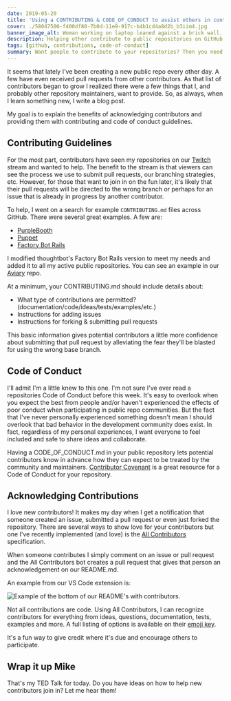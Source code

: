 ```yaml
---
date: 2019-05-20
title: 'Using a CONTRIBUTING & CODE_OF_CONDUCT to assist others in contributing to public repositories'
cover: ./58047500-f400df80-7b0d-11e9-917c-b4b1cd4a8d2b_b3iim4.jpg
banner_image_alt: Woman working on laptop leaned against a brick wall.
description: Helping other contribute to public repositories on GitHub by providing contributing and code of conduct guidelines.
tags: [github, contributions, code-of-conduct]
summary: Want people to contribute to your repositories? Then you need to make sure they know they're welcome and provide them with a clear path to get started.
---
```


It seems that lately I've been creating a new public repo every other day. A few
have even received pull requests from other contributors. As that list of contributors
began to grow I realized there were a few things that I, and probably other repository
maintainers, want to provide. So, as always, when I learn something new, I write a
blog post.

My goal is to explain the benefits of acknowledging contributors and providing them
with contributing and code of conduct guidelines.

<!--more-->

## Contributing Guidelines

For the most part, contributors have seen my repositories on our [Twitch][twitch] stream
and wanted to help. The benefit to the stream is that viewers can see the process we use
to submit pull requests, our branching strategies, etc. However, for those that want to
join in on the fun later, it's likely that their pull requests will be directed to the
wrong branch or perhaps for an issue that is already in progress by another contributor.

To help, I went on a search for example `CONTRIBUTING.md` files across GitHub. There
were several great examples. A few are:

- [PurpleBooth](https://gist.github.com/PurpleBooth/b24679402957c63ec426)
- [Puppet](https://github.com/puppetlabs/puppet/blob/master/CONTRIBUTING.md)
- [Factory Bot Rails](https://github.com/thoughtbot/factory_bot_rails/blob/master/CONTRIBUTING.md)

I modified thoughtbot's Factory Bot Rails version to meet my needs and added it to all my
active public repositories. You can see an example in our
[Aviary](https://github.com/MichaelJolley/aviary/blob/master/CONTRIBUTING.md) repo.

At a minimum, your CONTRIBUTING.md should include details about:

- What type of contributions are permitted? (documentation/code/ideas/tests/examples/etc.)
- Instructions for adding issues
- Instructions for forking & submitting pull requests

This basic information gives potential contributors a little more confidence about
submitting that pull request by alleviating the fear they'll be blasted for using the
wrong base branch.

## Code of Conduct

I'll admit I'm a little knew to this one. I'm not sure I've ever read a repositories Code of
Conduct before this week. It's easy to overlook when you expect the best from people and/or
haven't experienced the effects of poor conduct when participating in public repo communities.
But the fact that I've never personally experienced something doesn't mean I should overlook
that bad behavior in the development community does exist. In fact, regardless of
my personal experiences, I want everyone to feel included and safe to share ideas and collaborate.

Having a CODE_OF_CONDUCT.md in your public repository lets potential contributors know in
advance how they can expect to be treated by the community and maintainers.
[Contributor Covenant](https://www.contributor-covenant.org/) is a great resource for a Code
of Conduct for your repository.

## Acknowledging Contributions

I love new contributors! It makes my day when I get a notification that someone created an
issue, submitted a pull request or even just forked the repository. There are several ways to
show love for your contributors but one I've recently implemented (and love) is the
[All Contributors](https://allcontributors.org/) specification.

When someone contributes I simply comment on an issue or pull request and the
All Contributors bot creates a pull request that gives that person an acknowledgement
on our README.md.

An example from our VS Code extension is:

<Image
  alt="Example of the bottom of our README's with contributors."
 src="./58047645-3cb89880-7b0e-11e9-8270-7fd116460102_ve78fr.jpg"></Image>

Not all contributions are code. Using All Contributors, I can recognize contributors for everything from ideas, questions, documentation, tests, examples and more. A full listing of options is available on their [emoji key](https://allcontributors.org/docs/en/emoji-key).

It's a fun way to give credit where it's due and encourage others to participate.

## Wrap it up Mike

That's my TED Talk for today. Do you have ideas on how to help new contributors join in? Let me hear them!

[twitch]: https://twitch.tv/BaldBeardedBuilder
